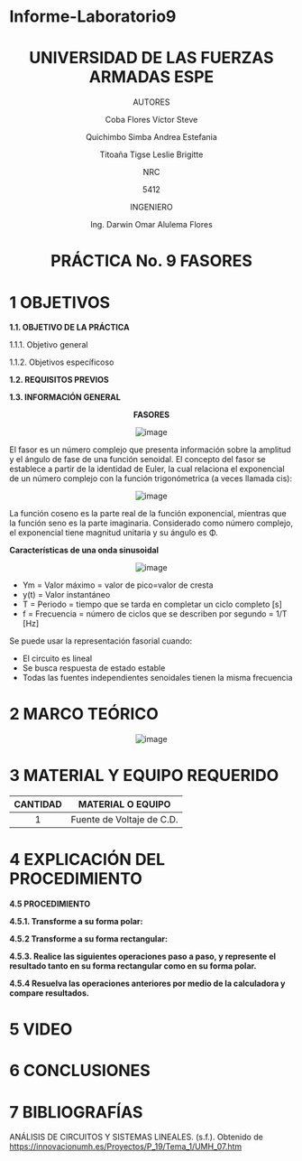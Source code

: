 # Informe-Laboratorio9

<div align="center">

# UNIVERSIDAD DE LAS FUERZAS ARMADAS ESPE

AUTORES

Coba Flores Víctor Steve

Quichimbo Simba Andrea Estefania

Titoaña Tigse Leslie Brigitte

NRC
  
5412

INGENIERO

Ing. Darwin Omar Alulema Flores

# PRÁCTICA No. 9 FASORES
  
</div>

# 1 OBJETIVOS

**1.1. OBJETIVO DE LA PRÁCTICA**

1.1.1. Objetivo general



1.1.2. Objetivos específicoso


**1.2. REQUISITOS PREVIOS**


**1.3. INFORMACIÓN GENERAL**

<div align="center">
  
**FASORES**

![image](https://user-images.githubusercontent.com/84430867/132438301-0357bb1f-fe24-47f9-9016-bc3b7dae4445.png)

</div>

El fasor es un número complejo que presenta información sobre la amplitud y el ángulo de fase de una función senoidal.  El concepto del fasor se establece a partir de la identidad de Euler, la cual relaciona el exponencial de un número complejo con la función trigonómetrica (a veces llamada cis):

<div align="center">
 
![image](https://user-images.githubusercontent.com/84430867/132427458-daf8bd2a-9062-4b50-ac08-008708bab048.png)

</div>

La función coseno es la  parte real de la función exponencial, mientras que la función seno es la parte imaginaria. Considerado como número complejo, el exponencial tiene magnitud unitaria y su ángulo es Φ.

**Características de una onda sinusoidal**

<div align="center">
  
![image](https://user-images.githubusercontent.com/84430867/132429647-58f276ae-21e3-4e5a-bdb1-44b9b8ab7d41.png)

</div>

- Ym = Valor máximo = valor de pico=valor de cresta
- y(t) = Valor instantáneo
- T = Periodo = tiempo que se tarda en completar un ciclo completo [s]
- f = Frecuencia = número de ciclos que se describen por segundo = 1/T [Hz]

Se puede usar la representación fasorial cuando:

- El circuito es lineal
- Se busca respuesta de estado estable
- Todas las fuentes independientes senoidales tienen la misma frecuencia

# 2 MARCO TEÓRICO

<div align="center">
  
![image](https://user-images.githubusercontent.com/84430867/132425368-37fa28d1-f05f-4ccf-a9ed-b65297a26932.png)
  
</div>

# 3 MATERIAL Y EQUIPO REQUERIDO

<div align="center">
     
|**CANTIDAD**|       **MATERIAL O EQUIPO**      |
|    :---:   |              :---:               | 
|      1     |     Fuente de Voltaje de C.D.    |
  
</div>

# 4 EXPLICACIÓN DEL PROCEDIMIENTO

**4.5 PROCEDIMIENTO**

**4.5.1. Transforme a su forma polar:**

**4.5.2 Transforme a su forma rectangular:**

**4.5.3. Realice las siguientes operaciones paso a paso, y represente el resultado tanto en su forma rectangular como en su forma polar.**

**4.5.4 Resuelva las operaciones anteriores por medio de la calculadora y compare resultados.**

# 5 VIDEO 

# 6 CONCLUSIONES 

# 7 BIBLIOGRAFÍAS

ANÁLISIS DE CIRCUITOS Y SISTEMAS LINEALES. (s.f.). Obtenido de https://innovacionumh.es/Proyectos/P_19/Tema_1/UMH_07.htm
